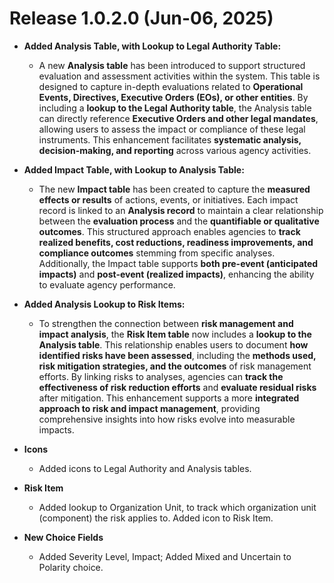 # Release 1.0.2.0 (Jun-06, 2025)

-   **Added Analysis Table, with Lookup to Legal Authority Table:**  
    - A new **Analysis table** has been introduced to support structured evaluation and assessment activities within the system. This table is designed to capture in-depth evaluations related to **Operational Events, Directives, Executive Orders (EOs), or other entities**. By including a **lookup to the Legal Authority table**, the Analysis table can directly reference **Executive Orders and other legal mandates**, allowing users to assess the impact or compliance of these legal instruments. This enhancement facilitates **systematic analysis, decision-making, and reporting** across various agency activities.
    
-   **Added Impact Table, with Lookup to Analysis Table:**  
    - The new **Impact table** has been created to capture the **measured effects or results** of actions, events, or initiatives. Each impact record is linked to an **Analysis record** to maintain a clear relationship between the **evaluation process** and the **quantifiable or qualitative outcomes**. This structured approach enables agencies to **track realized benefits, cost reductions, readiness improvements, and compliance outcomes** stemming from specific analyses. Additionally, the Impact table supports **both pre-event (anticipated impacts)** and **post-event (realized impacts)**, enhancing the ability to evaluate agency performance.
    
-   **Added Analysis Lookup to Risk Items:**  
    - To strengthen the connection between **risk management and impact analysis**, the **Risk Item table** now includes a **lookup to the Analysis table**. This relationship enables users to document **how identified risks have been assessed**, including the **methods used, risk mitigation strategies, and the outcomes** of risk management efforts. By linking risks to analyses, agencies can **track the effectiveness of risk reduction efforts** and **evaluate residual risks** after mitigation. This enhancement supports a more **integrated approach to risk and impact management**, providing comprehensive insights into how risks evolve into measurable impacts.

-  **Icons**
    - Added icons to Legal Authority and Analysis tables.

-  **Risk Item**
    - Added lookup to Organization Unit, to track which organization unit (component) the risk applies to. Added icon to Risk Item.

-  **New Choice Fields**
    - Added Severity Level, Impact; Added Mixed and Uncertain to Polarity choice.